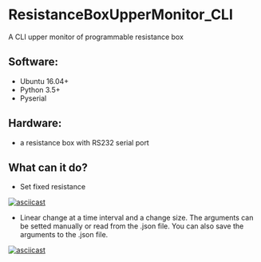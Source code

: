 # ResistanceBoxUpperMonitor_CLI
A CLI  upper monitor of programmable resistance box

Software:
-
  - Ubuntu 16.04+
  - Python 3.5+
  - Pyserial
  
Hardware:
-
  - a resistance box with RS232 serial port
  
What can it do?
- 
- Set fixed resistance

[![asciicast](https://asciinema.org/a/b7urisz8XuxqsfkzpK3ScTMBW.svg)](https://asciinema.org/a/b7urisz8XuxqsfkzpK3ScTMBW)

- Linear change at a time interval and a change size. The arguments can be setted manually or read from the .json file. You can also save the arguments to the .json file.

[![asciicast](https://asciinema.org/a/g5r5MtlzCJJdJ0AKoicFpyCoX.svg)](https://asciinema.org/a/g5r5MtlzCJJdJ0AKoicFpyCoX)

